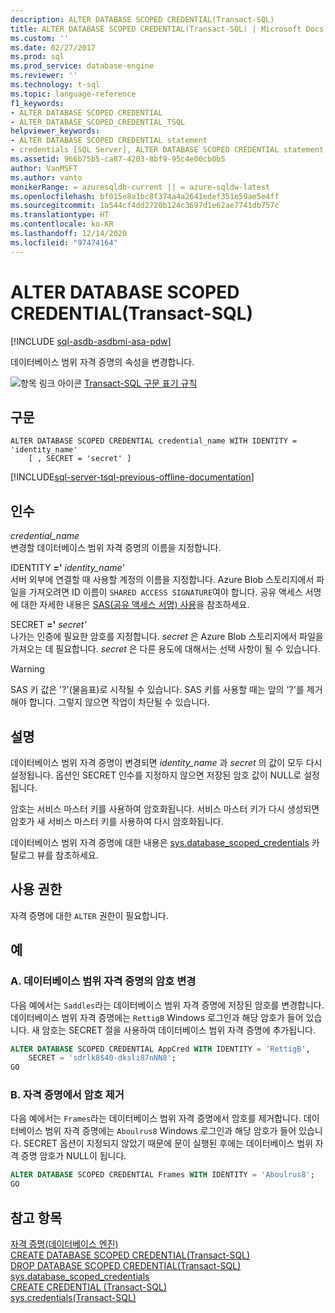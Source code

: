 ```yaml
---
description: ALTER DATABASE SCOPED CREDENTIAL(Transact-SQL)
title: ALTER DATABASE SCOPED CREDENTIAL(Transact-SQL) | Microsoft Docs
ms.custom: ''
ms.date: 02/27/2017
ms.prod: sql
ms.prod_service: database-engine
ms.reviewer: ''
ms.technology: t-sql
ms.topic: language-reference
f1_keywords:
- ALTER DATABASE SCOPED CREDENTIAL
- ALTER_DATABASE_SCOPED_CREDENTIAL_TSQL
helpviewer_keywords:
- ALTER DATABASE SCOPED CREDENTIAL statement
- credentials [SQL Server], ALTER DATABASE SCOPED CREDENTIAL statement
ms.assetid: 966b75b5-ca87-4203-8bf9-95c4e00cb0b5
author: VanMSFT
ms.author: vanto
monikerRange: = azuresqldb-current || = azure-sqldw-latest
ms.openlocfilehash: bf015e8a1bc8f374a4a2641edef351e59ae5e4ff
ms.sourcegitcommit: 1a544cf4dd2720b124c3697d1e62ae7741db757c
ms.translationtype: HT
ms.contentlocale: ko-KR
ms.lasthandoff: 12/14/2020
ms.locfileid: "97474164"
---
```

# <a name="alter-database-scoped-credential-transact-sql"></a>ALTER DATABASE SCOPED CREDENTIAL(Transact-SQL)
[!INCLUDE [sql-asdb-asdbmi-asa-pdw](../../includes/applies-to-version/sql-asdb-asdbmi-asa-pdw.md)]

  데이터베이스 범위 자격 증명의 속성을 변경합니다.  
  
 ![항목 링크 아이콘](../../database-engine/configure-windows/media/topic-link.gif "항목 링크 아이콘") [Transact-SQL 구문 표기 규칙](../../t-sql/language-elements/transact-sql-syntax-conventions-transact-sql.md)  
  
## <a name="syntax"></a>구문  
  
```syntaxsql
ALTER DATABASE SCOPED CREDENTIAL credential_name WITH IDENTITY = 'identity_name'  
    [ , SECRET = 'secret' ]  
```  
  
[!INCLUDE[sql-server-tsql-previous-offline-documentation](../../includes/sql-server-tsql-previous-offline-documentation.md)]

## <a name="arguments"></a>인수
 *credential_name*  
 변경할 데이터베이스 범위 자격 증명의 이름을 지정합니다.  
  
 IDENTITY **='** _identity_name_*_'_*  
 서버 외부에 연결할 때 사용할 계정의 이름을 지정합니다. Azure Blob 스토리지에서 파일을 가져오려면 ID 이름이 `SHARED ACCESS SIGNATURE`여야 합니다.  공유 액세스 서명에 대한 자세한 내용은 [SAS(공유 액세스 서명) 사용](/azure/storage/storage-dotnet-shared-access-signature-part-1)을 참조하세요.  
    
  
 SECRET **='** _secret_*_'_*  
 나가는 인증에 필요한 암호를 지정합니다. *secret* 은 Azure Blob 스토리지에서 파일을 가져오는 데 필요합니다. *secret* 은 다른 용도에 대해서는 선택 사항이 될 수 있습니다.   
> [!WARNING]
>  SAS 키 값은 '?'(물음표)로 시작될 수 있습니다. SAS 키를 사용할 때는 앞의 '?'를 제거해야 합니다. 그렇지 않으면 작업이 차단될 수 있습니다.    
  
## <a name="remarks"></a>설명  
 데이터베이스 범위 자격 증명이 변경되면 *identity_name* 과 *secret* 의 값이 모두 다시 설정됩니다. 옵션인 SECRET 인수를 지정하지 않으면 저장된 암호 값이 NULL로 설정됩니다.  
  
 암호는 서비스 마스터 키를 사용하여 암호화됩니다. 서비스 마스터 키가 다시 생성되면 암호가 새 서비스 마스터 키를 사용하여 다시 암호화됩니다.  
  
 데이터베이스 범위 자격 증명에 대한 내용은 [sys.database_scoped_credentials](../../relational-databases/system-catalog-views/sys-database-scoped-credentials-transact-sql.md) 카탈로그 뷰를 참조하세요.  
  
## <a name="permissions"></a>사용 권한  
 자격 증명에 대한 `ALTER` 권한이 필요합니다.  
  
## <a name="examples"></a>예  
  
### <a name="a-changing-the-password-of-a-database-scoped-credential"></a>A. 데이터베이스 범위 자격 증명의 암호 변경  
 다음 예에서는 `Saddles`라는 데이터베이스 범위 자격 증명에 저장된 암호를 변경합니다. 데이터베이스 범위 자격 증명에는 `RettigB` Windows 로그인과 해당 암호가 들어 있습니다. 새 암호는 SECRET 절을 사용하여 데이터베이스 범위 자격 증명에 추가됩니다.  
  
```sql  
ALTER DATABASE SCOPED CREDENTIAL AppCred WITH IDENTITY = 'RettigB',   
    SECRET = 'sdrlk8$40-dksli87nNN8';  
GO  
```  
  
### <a name="b-removing-the-password-from-a-credential"></a>B. 자격 증명에서 암호 제거  
 다음 예에서는 `Frames`라는 데이터베이스 범위 자격 증명에서 암호를 제거합니다. 데이터베이스 범위 자격 증명에는 `Aboulrus8` Windows 로그인과 해당 암호가 들어 있습니다. SECRET 옵션이 지정되지 않았기 때문에 문이 실행된 후에는 데이터베이스 범위 자격 증명 암호가 NULL이 됩니다.  
  
```sql  
ALTER DATABASE SCOPED CREDENTIAL Frames WITH IDENTITY = 'Aboulrus8';  
GO  
```  
  
## <a name="see-also"></a>참고 항목  
 [자격 증명&#40;데이터베이스 엔진&#41;](../../relational-databases/security/authentication-access/credentials-database-engine.md)   
 [CREATE DATABASE SCOPED CREDENTIAL&#40;Transact-SQL&#41;](../../t-sql/statements/create-database-scoped-credential-transact-sql.md)   
 [DROP DATABASE SCOPED CREDENTIAL&#40;Transact-SQL&#41;](../../t-sql/statements/drop-database-scoped-credential-transact-sql.md)   
 [sys.database_scoped_credentials](../../relational-databases/system-catalog-views/sys-database-scoped-credentials-transact-sql.md)   
 [CREATE CREDENTIAL &#40;Transact-SQL&#41;](../../t-sql/statements/create-credential-transact-sql.md)   
 [sys.credentials&#40;Transact-SQL&#41;](../../relational-databases/system-catalog-views/sys-credentials-transact-sql.md)  
  
